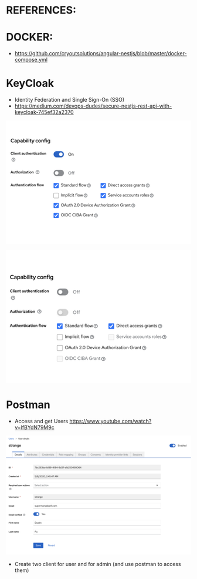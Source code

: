 # REFERENCES:

# DOCKER:

- https://github.com/cryoutsolutions/angular-nestjs/blob/master/docker-compose.yml

# KeyCloak

- Identity Federation and Single Sign-On (SSO)
- https://medium.com/devops-dudes/secure-nestjs-rest-api-with-keycloak-745ef32a2370

![alt text](images/image.png)

![alt text](images/image2.png)

# Postman

- Access and get Users https://www.youtube.com/watch?v=lfBYdN79M9c

![alt text](images/image1.png)

- Create two client for user and for admin (and use postman to access them)
